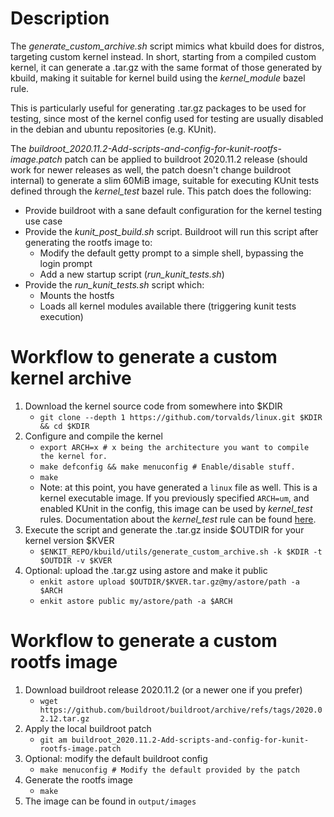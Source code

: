 # Description
The *generate_custom_archive.sh* script mimics what kbuild does for distros, targeting custom kernel instead.
In short, starting from a compiled custom kernel, it can generate a .tar.gz with the same format of those generated by kbuild, making it suitable for kernel build using the *kernel_module* bazel rule.

This is particularly useful for generating .tar.gz packages to be used for testing,
since most of the kernel config used for testing are usually disabled in the debian and ubuntu repositories (e.g. KUnit).

The *buildroot_2020.11.2-Add-scripts-and-config-for-kunit-rootfs-image.patch* patch can be applied to buildroot 2020.11.2 release (should work for newer releases as well, the patch doesn't change buildroot internal) to generate a slim 60MiB image, suitable for executing KUnit tests defined through the *kernel_test* bazel rule.
This patch does the following:
* Provide buildroot with a sane default configuration for the kernel testing use case
* Provide the *kunit_post_build.sh* script. Buildroot will run this script after generating the rootfs image to:
  * Modify the default getty prompt to a simple shell, bypassing the login prompt
  * Add a new startup script (*run_kunit_tests.sh*)
* Provide the *run_kunit_tests.sh* script which:
  * Mounts the hostfs
  * Loads all kernel modules available there (triggering kunit tests execution)

# Workflow to generate a custom kernel archive
1. Download the kernel source code from somewhere into $KDIR
   * `git clone --depth 1 https://github.com/torvalds/linux.git $KDIR && cd $KDIR`
2. Configure and compile the kernel
   * `export ARCH=x # x being the architecture you want to compile the kernel for.`
   * `make defconfig && make menuconfig # Enable/disable stuff.`
   * `make`
   * Note: at this point, you have generated a `linux` file as well. This is a kernel executable image.
     If you previously specified `ARCH=um`, and enabled KUnit in the config, this image can be used by *kernel_test* rules.
     Documentation about the *kernel_test* rule can be found [here](https://github.com/enfabrica/enkit/blob/master/bazel/linux/README.md).
3. Execute the script and generate the .tar.gz inside $OUTDIR for your kernel version $KVER
   * `$ENKIT_REPO/kbuild/utils/generate_custom_archive.sh -k $KDIR -t $OUTDIR -v $KVER`
4. Optional: upload the .tar.gz using astore and make it public
   * `enkit astore upload $OUTDIR/$KVER.tar.gz@my/astore/path -a $ARCH`
   * `enkit astore public my/astore/path -a $ARCH`

# Workflow to generate a custom rootfs image
1. Download buildroot release 2020.11.2 (or a newer one if you prefer)
   * `wget https://github.com/buildroot/buildroot/archive/refs/tags/2020.02.12.tar.gz`
2. Apply the local buildroot patch
   * `git am buildroot_2020.11.2-Add-scripts-and-config-for-kunit-rootfs-image.patch`
3. Optional: modify the default buildroot config
   * `make menuconfig # Modify the default provided by the patch`
4. Generate the rootfs image
   * `make`
5. The image can be found in `output/images`
